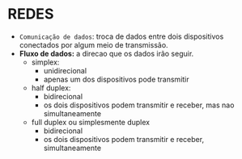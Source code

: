 # REDES

- `Comunicação de dados`: troca de dados entre dois dispositivos conectados por algum meio de transmissão.
- **Fluxo de dados:** a direcao que os dados irão seguir.
  - simplex: 
    - unidirecional
    - apenas um dos dispositivos pode transmitir
  - half duplex:
    - bidirecional
    - os dois dispositivos podem transmitir e receber, mas nao simultaneamente
  - full duplex ou simplesmente duplex
    - bidirecional
    - os dois dispositivos podem transmitir e receber, simultaneamente